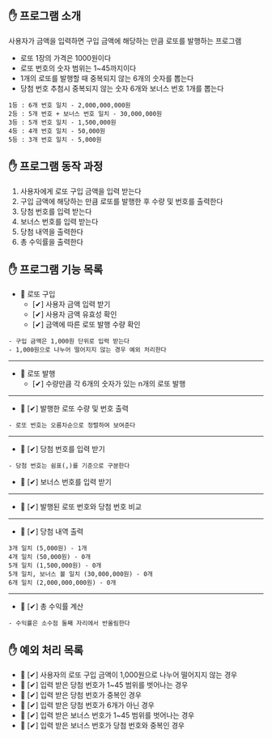 ## ✋ 프로그램 소개

사용자가 금액을 입력하면 구입 금액에 해당하는 만큼 로또를 발행하는 프로그램

- 로또 1장의 가격은 1000원이다
- 로또 번호의 숫자 범위는 1~45까지이다
- 1개의 로또를 발행할 때 중복되지 않는 6개의 숫자를 뽑는다
- 당첨 번호 추첨시 중복되지 않는 숫자 6개와 보너스 번호 1개를 뽑는다

```
1등 : 6개 번호 일치 - 2,000,000,000원
2등 : 5개 번호 + 보너스 번호 일치 - 30,000,000원
3등 : 5개 번호 일치 - 1,500,000원
4등 : 4개 번호 일치 - 50,000원
5등 : 3개 번호 일치 - 5,000원
```

## ✋ 프로그램 동작 과정

1. 사용자에게 로또 구입 금액을 입력 받는다
2. 구입 금액에 해당하는 만큼 로또를 발행한 후 수량 및 번호를 출력한다
3. 당첨 번호를 입력 받는다
4. 보너스 번호를 입력 받는다
5. 당첨 내역을 출력한다
6. 총 수익률을 출력한다

## ✋ 프로그램 기능 목록

- 🚩 로또 구입
    - [✔] 사용자 금액 입력 받기
    - [✔] 사용자 금액 유효성 확인
    - [✔] 금액에 따른 로또 발행 수량 확인

```
- 구입 금액은 1,000원 단위로 입력 받는다
- 1,000원으로 나누어 떨어지지 않는 경우 예외 처리한다
```

---

- 🚩 로또 발행
    - [✔] 수량만큼 각 6개의 숫자가 있는 n개의 로또 발행

---

- 🚩 [✔] 발행한 로또 수량 및 번호 출력

```
- 로또 번호는 오름차순으로 정렬하여 보여준다 
```

---

- 🚩 [✔] 당첨 번호를 입력 받기

```
- 당첨 번호는 쉼표(,)를 기준으로 구분한다
```

- 🚩 [✔] 보너스 번호를 입력 받기

---

- 🚩 [✔] 발행된 로또 번호와 당첨 번호 비교

---

- 🚩 [✔] 당첨 내역 출력

```
3개 일치 (5,000원) - 1개
4개 일치 (50,000원) - 0개
5개 일치 (1,500,000원) - 0개
5개 일치, 보너스 볼 일치 (30,000,000원) - 0개
6개 일치 (2,000,000,000원) - 0개
```

---

- 🚩 [✔] 총 수익률 계산

```
- 수익률은 소수점 둘째 자리에서 반올림한다
```

## ✋ 예외 처리 목록

- 🚩 [✔] 사용자의 로또 구입 금액이 1,000원으로 나누어 떨어지지 않는 경우
- 🚩 [✔] 입력 받은 당첨 번호가 1~45 범위를 벗어나는 경우
- 🚩 [✔] 입력 받은 당첨 번호가 중복인 경우
- 🚩 [✔] 입력 받은 당첨 번호가 6개가 아닌 경우
- 🚩 [✔] 입력 받은 보너스 번호가 1~45 범위를 벗어나는 경우
- 🚩 [✔] 입력 받은 보너스 번호가 당첨 번호와 중복인 경우